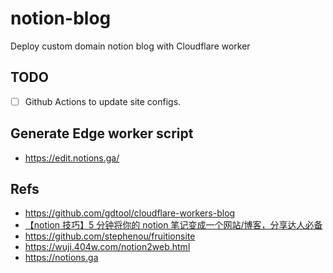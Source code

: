 # notion-blog

Deploy custom domain notion blog with Cloudflare worker

## TODO

- [ ] Github Actions to update site configs.

## Generate Edge worker script

- <https://edit.notions.ga/>

## Refs

- <https://github.com/gdtool/cloudflare-workers-blog>
- [【notion 技巧】5 分钟将你的 notion 笔记变成一个网站/博客，分享达人必备](https://www.bilibili.com/video/BV175411U7ES)
- <https://github.com/stephenou/fruitionsite>
- <https://wuji.404w.com/notion2web.html>
- <https://notions.ga>